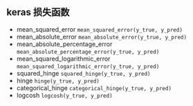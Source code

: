 ## keras 损失函数

- mean_squared_error
`mean_squared_error(y_true, y_pred)`
- mean_absolute_error
`mean_absolute_error(y_true, y_pred)`
- mean_absolute_percentage_error
`mean_absolute_percentage_error(y_true, y_pred)`
- mean_squared_logarithmic_error
`mean_squared_logarithmic_error(y_true, y_pred)`
- squared_hinge
`squared_hinge(y_true, y_pred)`
- hinge
`hinge(y_true, y_pred)`
- categorical_hinge
`categorical_hinge(y_true, y_pred)`
- logcosh
`logcosh(y_true, y_pred)`